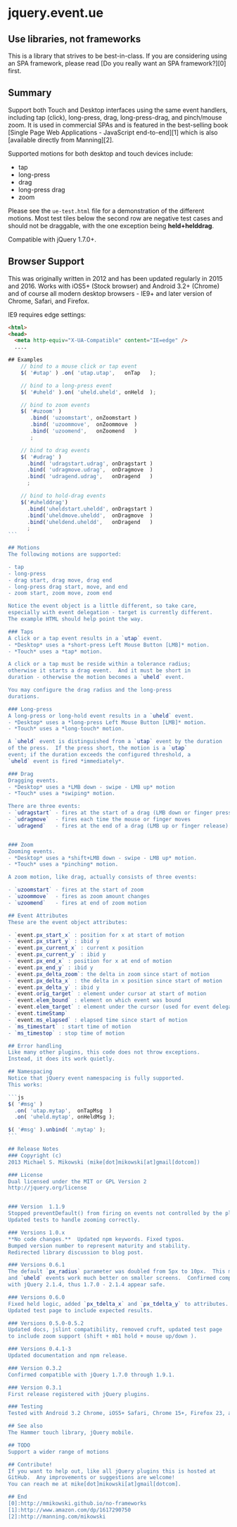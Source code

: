 # jquery.event.ue
## Use libraries, not frameworks
This is a library that strives to be best-in-class.
If you are considering using an SPA framework, please read [Do you
really want an SPA framework?][0] first.

## Summary
Support both Touch and Desktop interfaces using the same event handlers, including tap (click), long-press, drag, long-press-drag, and pinch/mouse zoom. It is used in commercial SPAs and is featured in the best-selling book [Single Page Web Applications - JavaScript end-to-end][1] which is also [available directly from Manning][2].

Supported motions for both desktop and touch devices include:

- tap
- long-press
- drag
- long-press drag
- zoom

Please see the `ue-test.html` file for a demonstration of the different
motions.  Most test tiles below the second row are negative test cases
and should not be draggable, with the one exception being **held+helddrag**.

Compatible with jQuery 1.7.0+.

## Browser Support
This was originally written in 2012 and has been updated regularly in 2015 and
2016.  Works with iOS5+ (Stock browser) and Android 3.2+ (Chrome) and of course
all modern desktop browsers - IE9+ and later version of Chrome, Safari, and Firefox.

IE9 requires edge settings:

```html
<html>
<head>
  <meta http-equiv="X-UA-Compatible" content="IE=edge" />
  ....
```

````js
## Examples
    // bind to a mouse click or tap event
    $( '#utap' ) .on( 'utap.utap',   onTap   );

    // bind to a long-press event
    $( '#uheld' ).on( 'uheld.uheld', onHeld  );

    // bind to zoom events
    $( '#uzoom' )
       .bind( 'uzoomstart', onZoomstart )
       .bind( 'uzoommove',  onZoommove  )
       .bind( 'uzoomend',   onZoomend   )
       ;

    // bind to drag events
    $( '#udrag' )
      .bind( 'udragstart.udrag', onDragstart )
      .bind( 'udragmove.udrag',  onDragmove  )
      .bind( 'udragend.udrag',   onDragend   )
      ;

    // bind to hold-drag events
    $('#uhelddrag')
      .bind('uheldstart.uheldd', onDragstart )
      .bind('uheldmove.uheldd',  onDragmove  )
      .bind('uheldend.uheldd',   onDragend   )
      ;
```

## Motions
The following motions are supported:

- tap
- long-press
- drag start, drag move, drag end
- long-press drag start, move, and end
- zoom start, zoom move, zoom end

Notice the event object is a little different, so take care, 
especially with event delegation - target is currently different.
The example HTML should help point the way.

### Taps
A click or a tap event results in a `utap` event.
- *Desktop* uses a *short-press Left Mouse Button [LMB]* motion.
- *Touch* uses a *tap* motion.

A click or a tap must be reside within a tolerance radius;
otherwise it starts a drag event.  And it must be short in
duration - otherwise the motion becomes a `uheld` event.

You may configure the drag radius and the long-press
durations.

### Long-press
A long-press or long-hold event results in a `uheld` event.
- *Desktop* uses a *long-press Left Mouse Button [LMB]* motion.
- *Touch* uses a *long-touch* motion.

A `uheld` event is distinguished from a `utap` event by the duration
of the press.  If the press short, the motion is a `utap`
event; if the duration exceeds the configured threshold, a
`uheld` event is fired *immediately*.

### Drag
Dragging events.
- *Desktop* uses a *LMB down - swipe - LMB up* motion
- *Touch* uses a *swiping* motion.

There are three events:
- `udragstart` - fires at the start of a drag (LMB down or finger press where motion has moved out of the drag radius)
- `udragmove`  - fires each time the mouse or finger moves
- `udragend`   - fires at the end of a drag (LMB up or finger release)


### Zoom
Zooming events.
- *Desktop* uses a *shift+LMB down - swipe - LMB up* motion.
- *Touch* uses a *pinching* motion.

A zoom motion, like drag, actually consists of three events:

- `uzoomstart` - fires at the start of zoom
- `uzoommove`  - fires as zoom amount changes
- `uzoomend`   - fires at end of zoom motion

## Event Attributes
These are the event object attributes:

- `event.px_start_x` : position for x at start of motion
- `event.px_start_y` : ibid y
- `event.px_current_x` : current x position
- `event.px_current_y` : ibid y
- `event.px_end_x` : position for x at end of motion
- `event.px_end_y` : ibid y
- `event.px_delta_zoom`: the delta in zoom since start of motion
- `event.px_delta_x` : the delta in x position since start of motion
- `event.px_delta_y` : ibid y
- `event.orig_target` : element under cursor at start of motion
- `event.elem_bound` : element on which event was bound
- `event.elem_target` : element under the cursor (used for event delegation)
- `event.timeStamp`
- `event.ms_elapsed` : elapsed time since start of motion
- `ms_timestart` : start time of motion
- `ms_timestop` : stop time of motion

## Error handling
Like many other plugins, this code does not throw exceptions.
Instead, it does its work quietly.

## Namespacing
Notice that jQuery event namespacing is fully supported.
This works:

```js
$( '#msg' )
  .on( 'utap.mytap',  onTapMsg  )
  .on( 'uheld.mytap', onHeldMsg );

$( '#msg' ).unbind( '.mytap' );
```

## Release Notes
### Copyright (c)
2013 Michael S. Mikowski (mike[dot]mikowski[at]gmail[dotcom])

### License
Dual licensed under the MIT or GPL Version 2
http://jquery.org/license


### Version  1.1.9
Stopped preventDefault() from firing on events not controlled by the plugin.
Updated tests to handle zooming correctly.

### Versions 1.0.x
**No code changes.**  Updated npm keywords. Fixed typos.
Bumped version number to represent maturity and stability.
Redirected library discussion to blog post.

### Versions 0.6.1
The default `px_radius` parameter was doubled from 5px to 10px.  This made `utap`
and `uheld` events work much better on smaller screens.  Confirmed compatible with
with jQuery 2.1.4, thus 1.7.0 - 2.1.4 appear safe.

### Versions 0.6.0
Fixed held logic, added `px_tdelta_x` and `px_tdelta_y` to attributes.
Updated test page to include expected results.

### Versions 0.5.0-0.5.2
Updated docs, jslint compatibility, removed cruft, updated test page
to include zoom support (shift + mb1 hold + mouse up/down ).

### Versions 0.4.1-3
Updated documentation and npm release.

### Version 0.3.2
Confirmed compatible with jQuery 1.7.0 through 1.9.1.

### Version 0.3.1
First release registered with jQuery plugins.

### Testing
Tested with Android 3.2 Chrome, iOS5+ Safari, Chrome 15+, Firefox 23, and IE 9+.

## See also
The Hammer touch library, jQuery mobile.

## TODO
Support a wider range of motions

## Contribute!
If you want to help out, like all jQuery plugins this is hosted at
GitHub.  Any improvements or suggestions are welcome!
You can reach me at mike[dot]mikowski[at]gmail[dotcom].

## End
[0]:http://mmikowski.github.io/no-frameworks
[1]:http://www.amazon.com/dp/1617290750
[2]:http://manning.com/mikowski

